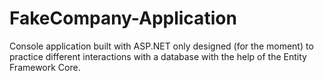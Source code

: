 # FakeCompany-Application
Console application built with ASP.NET only designed (for the moment) to practice different interactions with a database with the help of the Entity Framework Core.
